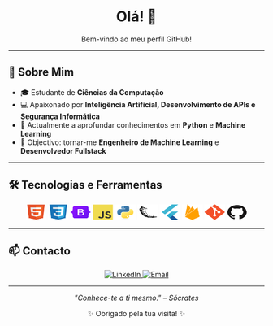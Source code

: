 <h1 align="center">Olá! 👋</h1>
<p align="center">Bem-vindo ao meu perfil GitHub!</p>

---

## 🧑 Sobre Mim

- 🎓 Estudante de **Ciências da Computação**
- 💻 Apaixonado por **Inteligência Artificial, Desenvolvimento de APIs e Segurança Informática**
- 🌱 Actualmente a aprofundar conhecimentos em **Python** e **Machine Learning**
- 🚀 Objectivo: tornar-me **Engenheiro de Machine Learning** e **Desenvolvedor Fullstack**

---

## 🛠️ Tecnologias e Ferramentas

<div align="center">
  <img alt="HTML5" height="30" width="40" src="https://raw.githubusercontent.com/devicons/devicon/master/icons/html5/html5-original.svg" />
  <img alt="CSS3" height="30" width="40" src="https://raw.githubusercontent.com/devicons/devicon/master/icons/css3/css3-original.svg" />
  <img alt="Bootstrap" height="30" width="40" src="https://raw.githubusercontent.com/devicons/devicon/master/icons/bootstrap/bootstrap-original.svg" />
  <img alt="JavaScript" height="30" width="40" src="https://raw.githubusercontent.com/devicons/devicon/master/icons/javascript/javascript-original.svg" />
  <img alt="Python" height="30" width="40" src="https://raw.githubusercontent.com/devicons/devicon/master/icons/python/python-original.svg" />
  <img alt="Flask" height="30" width="40" src="https://raw.githubusercontent.com/devicons/devicon/master/icons/flask/flask-original.svg" />
  <img alt="Flutter" height="30" width="40" src="https://raw.githubusercontent.com/devicons/devicon/master/icons/flutter/flutter-original.svg" />
  <img alt="Firebase" height="30" width="40" src="https://raw.githubusercontent.com/devicons/devicon/master/icons/firebase/firebase-plain.svg" />
  <img alt="Git" height="30" width="40" src="https://raw.githubusercontent.com/devicons/devicon/master/icons/git/git-original.svg" />
  <img alt="GitHub" height="30" width="40" src="https://raw.githubusercontent.com/devicons/devicon/master/icons/github/github-original.svg" />
</div>

---

## 📫 Contacto

<div align="center">
  <a href="https://www.linkedin.com/in/ezequiel-francisco-9b2a30326/" target="_blank">
    <img src="https://img.shields.io/badge/-LinkedIn-%230077B5?style=for-the-badge&logo=linkedin&logoColor=white" alt="LinkedIn"/>
  </a>
  <a href="mailto:ezequiel.p.a.francisco@gmail.com">
    <img src="https://img.shields.io/badge/-Email-%23333?style=for-the-badge&logo=gmail&logoColor=white" alt="Email"/>
  </a>
</div>

---

<p align="center"><em>"Conhece-te a ti mesmo." – Sócrates</em></p>

<p align="center">✨ Obrigado pela tua visita! ✨</p>

